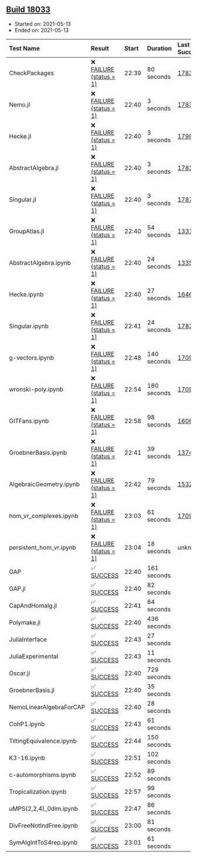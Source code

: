## [Build 18033](https://oscarci.mathematik.uni-kl.de/job/oscar/18033/)

* Started on: 2021-05-13
* Ended on: 2021-05-13

| Test Name    | Result | Start | Duration | Last Success | First Failure |
|:-------------|:-------|:------|:---------|:-------------|:--------------|
| CheckPackages | ❌ [FAILURE (status = 1)](https://oscarci.mathematik.uni-kl.de/job/oscar/18033/artifact/logs/build-18033/CheckPackages.log) | 22:39 | 80 seconds | [17832](https://oscarci.mathematik.uni-kl.de/job/oscar/17832/) | [17833](https://oscarci.mathematik.uni-kl.de/job/oscar/17833/) |
| Nemo.jl | ❌ [FAILURE (status = 1)](https://oscarci.mathematik.uni-kl.de/job/oscar/18033/artifact/logs/build-18033/Nemo.jl.log) | 22:40 | 3 seconds | [17835](https://oscarci.mathematik.uni-kl.de/job/oscar/17835/) | [17836](https://oscarci.mathematik.uni-kl.de/job/oscar/17836/) |
| Hecke.jl | ❌ [FAILURE (status = 1)](https://oscarci.mathematik.uni-kl.de/job/oscar/18033/artifact/logs/build-18033/Hecke.jl.log) | 22:40 | 3 seconds | [17987](https://oscarci.mathematik.uni-kl.de/job/oscar/17987/) | [17988](https://oscarci.mathematik.uni-kl.de/job/oscar/17988/) |
| AbstractAlgebra.jl | ❌ [FAILURE (status = 1)](https://oscarci.mathematik.uni-kl.de/job/oscar/18033/artifact/logs/build-18033/AbstractAlgebra.jl.log) | 22:40 | 3 seconds | [17831](https://oscarci.mathematik.uni-kl.de/job/oscar/17831/) | [17832](https://oscarci.mathematik.uni-kl.de/job/oscar/17832/) |
| Singular.jl | ❌ [FAILURE (status = 1)](https://oscarci.mathematik.uni-kl.de/job/oscar/18033/artifact/logs/build-18033/Singular.jl.log) | 22:40 | 3 seconds | [17871](https://oscarci.mathematik.uni-kl.de/job/oscar/17871/) | [17872](https://oscarci.mathematik.uni-kl.de/job/oscar/17872/) |
| GroupAtlas.jl | ❌ [FAILURE (status = 1)](https://oscarci.mathematik.uni-kl.de/job/oscar/18033/artifact/logs/build-18033/GroupAtlas.jl.log) | 22:40 | 54 seconds | [13311](https://oscarci.mathematik.uni-kl.de/job/oscar/13311/) | [13312](https://oscarci.mathematik.uni-kl.de/job/oscar/13312/) |
| AbstractAlgebra.ipynb | ❌ [FAILURE (status = 1)](https://oscarci.mathematik.uni-kl.de/job/oscar/18033/artifact/logs/build-18033/AbstractAlgebra.ipynb.log) | 22:40 | 24 seconds | [13355](https://oscarci.mathematik.uni-kl.de/job/oscar/13355/) | [13356](https://oscarci.mathematik.uni-kl.de/job/oscar/13356/) |
| Hecke.ipynb | ❌ [FAILURE (status = 1)](https://oscarci.mathematik.uni-kl.de/job/oscar/18033/artifact/logs/build-18033/Hecke.ipynb.log) | 22:40 | 27 seconds | [16463](https://oscarci.mathematik.uni-kl.de/job/oscar/16463/) | [16464](https://oscarci.mathematik.uni-kl.de/job/oscar/16464/) |
| Singular.ipynb | ❌ [FAILURE (status = 1)](https://oscarci.mathematik.uni-kl.de/job/oscar/18033/artifact/logs/build-18033/Singular.ipynb.log) | 22:41 | 24 seconds | [17835](https://oscarci.mathematik.uni-kl.de/job/oscar/17835/) | [17836](https://oscarci.mathematik.uni-kl.de/job/oscar/17836/) |
| g-vectors.ipynb | ❌ [FAILURE (status = 1)](https://oscarci.mathematik.uni-kl.de/job/oscar/18033/artifact/logs/build-18033/g-vectors.ipynb.log) | 22:48 | 140 seconds | [17099](https://oscarci.mathematik.uni-kl.de/job/oscar/17099/) | [17100](https://oscarci.mathematik.uni-kl.de/job/oscar/17100/) |
| wronski-poly.ipynb | ❌ [FAILURE (status = 1)](https://oscarci.mathematik.uni-kl.de/job/oscar/18033/artifact/logs/build-18033/wronski-poly.ipynb.log) | 22:54 | 180 seconds | [17098](https://oscarci.mathematik.uni-kl.de/job/oscar/17098/) | [17099](https://oscarci.mathematik.uni-kl.de/job/oscar/17099/) |
| GITFans.ipynb | ❌ [FAILURE (status = 1)](https://oscarci.mathematik.uni-kl.de/job/oscar/18033/artifact/logs/build-18033/GITFans.ipynb.log) | 22:58 | 98 seconds | [16068](https://oscarci.mathematik.uni-kl.de/job/oscar/16068/) | [16069](https://oscarci.mathematik.uni-kl.de/job/oscar/16069/) |
| GroebnerBasis.ipynb | ❌ [FAILURE (status = 1)](https://oscarci.mathematik.uni-kl.de/job/oscar/18033/artifact/logs/build-18033/GroebnerBasis.ipynb.log) | 22:41 | 39 seconds | [13748](https://oscarci.mathematik.uni-kl.de/job/oscar/13748/) | [13749](https://oscarci.mathematik.uni-kl.de/job/oscar/13749/) |
| AlgebraicGeometry.ipynb | ❌ [FAILURE (status = 1)](https://oscarci.mathematik.uni-kl.de/job/oscar/18033/artifact/logs/build-18033/AlgebraicGeometry.ipynb.log) | 22:42 | 79 seconds | [15322](https://oscarci.mathematik.uni-kl.de/job/oscar/15322/) | [15323](https://oscarci.mathematik.uni-kl.de/job/oscar/15323/) |
| hom_vr_complexes.ipynb | ❌ [FAILURE (status = 1)](https://oscarci.mathematik.uni-kl.de/job/oscar/18033/artifact/logs/build-18033/hom_vr_complexes.ipynb.log) | 23:03 | 61 seconds | [17099](https://oscarci.mathematik.uni-kl.de/job/oscar/17099/) | [17100](https://oscarci.mathematik.uni-kl.de/job/oscar/17100/) |
| persistent_hom_vr.ipynb | ❌ [FAILURE (status = 1)](https://oscarci.mathematik.uni-kl.de/job/oscar/18033/artifact/logs/build-18033/persistent_hom_vr.ipynb.log) | 23:04 | 18 seconds | unknown | unknown |
| GAP | ✅ [SUCCESS](https://oscarci.mathematik.uni-kl.de/job/oscar/18033/artifact/logs/build-18033/GAP.log) | 22:40 | 161 seconds |  |  |
| GAP.jl | ✅ [SUCCESS](https://oscarci.mathematik.uni-kl.de/job/oscar/18033/artifact/logs/build-18033/GAP.jl.log) | 22:40 | 82 seconds |  |  |
| CapAndHomalg.jl | ✅ [SUCCESS](https://oscarci.mathematik.uni-kl.de/job/oscar/18033/artifact/logs/build-18033/CapAndHomalg.jl.log) | 22:41 | 84 seconds |  |  |
| Polymake.jl | ✅ [SUCCESS](https://oscarci.mathematik.uni-kl.de/job/oscar/18033/artifact/logs/build-18033/Polymake.jl.log) | 22:40 | 436 seconds |  |  |
| JuliaInterface | ✅ [SUCCESS](https://oscarci.mathematik.uni-kl.de/job/oscar/18033/artifact/logs/build-18033/JuliaInterface.log) | 22:43 | 27 seconds |  |  |
| JuliaExperimental | ✅ [SUCCESS](https://oscarci.mathematik.uni-kl.de/job/oscar/18033/artifact/logs/build-18033/JuliaExperimental.log) | 22:43 | 11 seconds |  |  |
| Oscar.jl | ✅ [SUCCESS](https://oscarci.mathematik.uni-kl.de/job/oscar/18033/artifact/logs/build-18033/Oscar.jl.log) | 22:40 | 729 seconds |  |  |
| GroebnerBasis.jl | ✅ [SUCCESS](https://oscarci.mathematik.uni-kl.de/job/oscar/18033/artifact/logs/build-18033/GroebnerBasis.jl.log) | 22:40 | 35 seconds |  |  |
| NemoLinearAlgebraForCAP | ✅ [SUCCESS](https://oscarci.mathematik.uni-kl.de/job/oscar/18033/artifact/logs/build-18033/NemoLinearAlgebraForCAP.log) | 22:40 | 28 seconds |  |  |
| CohP1.ipynb | ✅ [SUCCESS](https://oscarci.mathematik.uni-kl.de/job/oscar/18033/artifact/logs/build-18033/CohP1.ipynb.log) | 22:43 | 61 seconds |  |  |
| TiltingEquivalence.ipynb | ✅ [SUCCESS](https://oscarci.mathematik.uni-kl.de/job/oscar/18033/artifact/logs/build-18033/TiltingEquivalence.ipynb.log) | 22:44 | 150 seconds |  |  |
| K3-16.ipynb | ✅ [SUCCESS](https://oscarci.mathematik.uni-kl.de/job/oscar/18033/artifact/logs/build-18033/K3-16.ipynb.log) | 22:51 | 102 seconds |  |  |
| c-automorphisms.ipynb | ✅ [SUCCESS](https://oscarci.mathematik.uni-kl.de/job/oscar/18033/artifact/logs/build-18033/c-automorphisms.ipynb.log) | 22:52 | 89 seconds |  |  |
| Tropicalization.ipynb | ✅ [SUCCESS](https://oscarci.mathematik.uni-kl.de/job/oscar/18033/artifact/logs/build-18033/Tropicalization.ipynb.log) | 22:57 | 99 seconds |  |  |
| uMPS(2,2,4)_0dim.ipynb | ✅ [SUCCESS](https://oscarci.mathematik.uni-kl.de/job/oscar/18033/artifact/logs/build-18033/uMPS-2-2-4-_0dim.ipynb.log) | 22:47 | 86 seconds |  |  |
| DivFreeNotIndFree.ipynb | ✅ [SUCCESS](https://oscarci.mathematik.uni-kl.de/job/oscar/18033/artifact/logs/build-18033/DivFreeNotIndFree.ipynb.log) | 23:00 | 81 seconds |  |  |
| SymAlgIntToS4rep.ipynb | ✅ [SUCCESS](https://oscarci.mathematik.uni-kl.de/job/oscar/18033/artifact/logs/build-18033/SymAlgIntToS4rep.ipynb.log) | 23:01 | 61 seconds |  |  |
